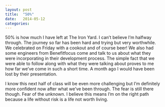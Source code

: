 ```yaml
---
layout: post
title:  "50%"
date:   2014-05-12 
categories: 
---
```


50% is how much I have left at The Iron Yard. I can’t believe I’m halfway through. The journey so far has been hard and trying but very worthwhile. We celebrated on Friday with a cookout and of course beer! We also had some engineers from Benefitfocus come and talk to us about what they were incorporating in their development process. The simple fact that we were able to follow along with what they were talking about proves to me how far we’ve come in such a short time. A month ago I would have been lost by their presentation.

I know this next half of class will be even more challenging but I’m definitely more confident now after what we’ve been through. The fear is still there though. Fear of the unknown. I believe this means I’m on the right path because a life without risk is a life not worth living.
